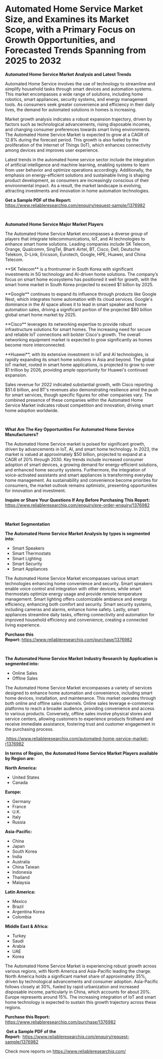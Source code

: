 <p><h1>Automated Home Service Market Size, and Examines its Market Scope, with a Primary Focus on Growth Opportunities, and Forecasted Trends Spanning from 2025 to 2032</h1></p><p><strong>Automated Home Service Market Analysis and Latest Trends</strong></p>
<p><p>Automated Home Service involves the use of technology to streamline and simplify household tasks through smart devices and automation systems. This market encompasses a wide range of solutions, including home robotics, smart appliances, security systems, and energy management tools. As consumers seek greater convenience and efficiency in their daily lives, the demand for automated solutions in homes is increasing.</p><p>Market growth analysis indicates a robust expansion trajectory, driven by factors such as technological advancements, rising disposable incomes, and changing consumer preferences towards smart living environments. The Automated Home Service Market is expected to grow at a CAGR of 12.8% during the forecast period. This growth is also fueled by the proliferation of the Internet of Things (IoT), which enhances connectivity among devices and improves user experience.</p><p>Latest trends in the automated home service sector include the integration of artificial intelligence and machine learning, enabling systems to learn from user behavior and optimize operations accordingly. Additionally, the emphasis on energy-efficient solutions and sustainable living is shaping product development, as consumers are increasingly conscious of their environmental impact. As a result, the market landscape is evolving, attracting investments and innovation in home automation technologies.</p></p>
<p><strong>Get a Sample PDF of the Report:&nbsp;</strong> <a href="https://www.reliableresearchiq.com/enquiry/request-sample/1376982?utm_campaign=1119&utm_medium=2&utm_source=Github&utm_content=ia&utm_term=13012025&utm_id=automated-home-service">https://www.reliableresearchiq.com/enquiry/request-sample/1376982</a></p>
<p>&nbsp;</p>
<p><strong>Automated Home Service Major Market Players</strong></p>
<p><p>The Automated Home Service Market encompasses a diverse group of players that integrate telecommunications, IoT, and AI technologies to enhance smart home solutions. Leading companies include SK Telecom, Orange, Qualcomm, SingTel, Bharti Airtel, BT, Cisco, Dell, Deutsche Telekom, D-Link, Ericsson, Eurotech, Google, HPE, Huawei, and China Telecom.</p><p>**SK Telecom** is a frontrunner in South Korea with significant investments in 5G technology and AI-driven home solutions. The company’s focus on smart home ecosystems has positioned it well for growth, with the smart home market in South Korea projected to exceed $1 billion by 2025.</p><p>**Google** continues to expand its influence through products like Google Nest, which integrates home automation with its cloud services. Google's dominance in the AI space allows it to lead in smart speaker and home automation sales, driving a significant portion of the projected $80 billion global smart home market by 2025.</p><p>**Cisco** leverages its networking expertise to provide robust infrastructure solutions for smart homes. The increasing need for secure and reliable IoT connections will bolster Cisco's growth. The overall networking equipment market is expected to grow significantly as homes become more interconnected.</p><p>**Huawei**, with its extensive investment in IoT and AI technologies, is rapidly expanding its smart home solutions in Asia and beyond. The global IoT market, rooted in smart home applications, is projected to grow to over $1 trillion by 2026, providing ample opportunity for Huawei's continued expansion.</p><p>Sales revenue for 2022 indicated substantial growth, with Cisco reporting $51.6 billion, and BT's revenues also demonstrating resilience amid the push for smart services, though specific figures for other companies vary. The combined presence of these companies within the Automated Home Service Market indicates robust competition and innovation, driving smart home adoption worldwide.</p></p>
<p>&nbsp;</p>
<p><strong>What Are The Key Opportunities For Automated Home Service Manufacturers?</strong></p>
<p><p>The Automated Home Service market is poised for significant growth, driven by advancements in IoT, AI, and smart home technology. In 2023, the market is valued at approximately $50 billion, projected to expand at a CAGR of 20% through 2030. Key trends include increased consumer adoption of smart devices, a growing demand for energy-efficient solutions, and enhanced home security systems. Furthermore, the integration of voice-activated assistants and smart appliances is transforming everyday home management. As sustainability and convenience become priorities for consumers, the market outlook remains optimistic, presenting opportunities for innovation and investment.</p></p>
<p><strong>Inquire or Share Your Questions If Any Before Purchasing This Report:</strong> <a href="https://www.reliableresearchiq.com/enquiry/pre-order-enquiry/1376982?utm_campaign=1119&utm_medium=2&utm_source=Github&utm_content=ia&utm_term=13012025&utm_id=automated-home-service">https://www.reliableresearchiq.com/enquiry/pre-order-enquiry/1376982</a></p>
<p>&nbsp;</p>
<p><strong>Market Segmentation</strong></p>
<p><strong>The Automated Home Service Market Analysis by types is segmented into:</strong></p>
<p><ul><li>Smart Speakers</li><li>Smart Thermostats</li><li>Smart Lighting</li><li>Smart Security</li><li>Smart Appliances</li></ul></p>
<p><p>The Automated Home Service Market encompasses various smart technologies enhancing home convenience and security. Smart speakers enable voice control and integration with other devices, while smart thermostats optimize energy usage and provide remote temperature management. Smart lighting offers customizable ambiance and energy efficiency, enhancing both comfort and security. Smart security systems, including cameras and alarms, enhance home safety. Lastly, smart appliances streamline daily tasks, offering connectivity and automation for improved household efficiency and convenience, creating a connected living experience.</p></p>
<p><strong>Purchase this Report:&nbsp;</strong><a href="https://www.reliableresearchiq.com/purchase/1376982?utm_campaign=1119&utm_medium=2&utm_source=Github&utm_content=ia&utm_term=13012025&utm_id=automated-home-service">https://www.reliableresearchiq.com/purchase/1376982</a></p>
<p>&nbsp;</p>
<p><strong>The Automated Home Service Market Industry Research by Application is segmented into:</strong></p>
<p><ul><li>Online Sales</li><li>Offline Sales</li></ul></p>
<p><p>The Automated Home Service Market encompasses a variety of services designed to enhance home automation and convenience, including smart home devices, installation, and maintenance. This market operates through both online and offline sales channels. Online sales leverage e-commerce platforms to reach a broader audience, providing convenience and access to various products. Conversely, offline sales involve physical stores and service centers, allowing customers to experience products firsthand and receive immediate assistance, fostering trust and customer engagement in the purchasing process.</p></p>
<p><a href="https://www.reliableresearchiq.com/automated-home-service-market-r1376982?utm_campaign=1119&utm_medium=2&utm_source=Github&utm_content=ia&utm_term=13012025&utm_id=automated-home-service">&nbsp;https://www.reliableresearchiq.com/automated-home-service-market-r1376982</a></p>
<p><strong>In terms of Region, the Automated Home Service Market Players available by Region are:</strong></p>
<p>
    <p> <strong> North America: </strong>
        <ul>
            <li>United States</li>
            <li>Canada</li>
        </ul>
        </p> 
    <p> <strong> Europe: </strong>
        <ul>
            <li>Germany</li>
            <li>France</li>
            <li>U.K.</li>
            <li>Italy</li>
            <li>Russia</li>
        </ul>
        </p> 
    <p> <strong> Asia-Pacific: </strong>
        <ul>
            <li>China</li>
            <li>Japan</li>
            <li>South Korea</li>
            <li>India</li>
            <li>Australia</li>
            <li>China Taiwan</li>
            <li>Indonesia</li>
            <li>Thailand</li>
            <li>Malaysia</li>
        </ul>
        </p> 
    <p> <strong> Latin America: </strong>
        <ul>
            <li>Mexico</li>
            <li>Brazil</li>
            <li>Argentina Korea</li>
            <li>Colombia</li>
        </ul>
        </p> 
    <p> <strong> Middle East & Africa: </strong>
        <ul>
            <li>Turkey</li>
            <li>Saudi</li>
            <li>Arabia</li>
            <li>UAE</li>
            <li>Korea</li>
        </ul>
    </p>
    </p>
<p><p>The Automated Home Service Market is experiencing robust growth across various regions, with North America and Asia-Pacific leading the charge. North America holds a significant market share of approximately 35%, driven by technological advancements and consumer adoption. Asia-Pacific follows closely at 30%, fueled by rapid urbanization and increased disposable income, particularly in China, which accounts for about 20%. Europe represents around 15%. The increasing integration of IoT and smart home technology is expected to sustain this growth trajectory across these regions.</p></p>
<p><strong>Purchase this Report: </strong><a href="https://www.reliableresearchiq.com/purchase/1376982?utm_campaign=1119&utm_medium=2&utm_source=Github&utm_content=ia&utm_term=13012025&utm_id=automated-home-service">https://www.reliableresearchiq.com/purchase/1376982</a></p>
<p>&nbsp;<strong>Get a Sample PDF of the Report:&nbsp;&nbsp;</strong><a href="https://www.reliableresearchiq.com/enquiry/request-sample/1376982?utm_campaign=1119&utm_medium=2&utm_source=Github&utm_content=ia&utm_term=13012025&utm_id=automated-home-service">https://www.reliableresearchiq.com/enquiry/request-sample/1376982</a></p>
<p><strong></strong></p>
<p>Check more reports on <a href="https://www.reliableresearchiq.com/?utm_campaign=1119&utm_medium=2&utm_source=Github&utm_content=ia&utm_term=13012025&utm_id=automated-home-service">https://www.reliableresearchiq.com/</a></p>